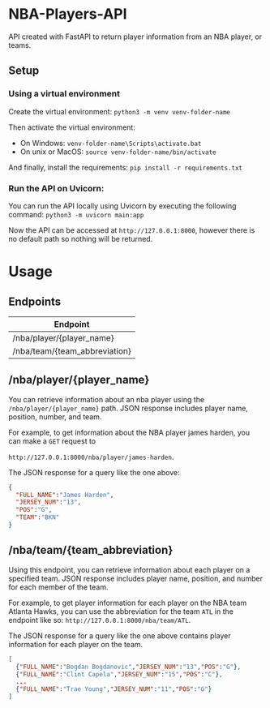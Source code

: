 # NBA-Players-API
API created with FastAPI to return player information from an NBA player, or teams.
## Setup
### Using a virtual environment
Create the virtual environment:
`python3 -m venv venv-folder-name`

Then activate the virtual environment:
- On Windows:
`venv-folder-name\Scripts\activate.bat`
- On unix or MacOS:
`source venv-folder-name/bin/activate`

And finally, install the requirements:
`pip install -r requirements.txt`

### Run the API on Uvicorn:
You can run the API locally using Uvicorn by executing the following command:
`python3 -m uvicorn main:app`

Now the API can be accessed at `http://127.0.0.1:8000`, however there is no default path so nothing will be returned.

# Usage
## Endpoints
| Endpoint |
|----------|
| /nba/player/{player_name} |
| /nba/team/{team_abbreviation} |
## /nba/player/{player_name}
You can retrieve information about an nba player using the `/nba/player/{player_name}` path. JSON response includes player name, position, number, and team.

For example, to get information about the NBA player james harden, you can make a `GET` request to 

`http://127.0.0.1:8000/nba/player/james-harden`.

The JSON response for a query like the one above:
```JSON
{
  "FULL_NAME":"James Harden",
  "JERSEY_NUM":"13",
  "POS":"G",
  "TEAM":"BKN"
}
```
## /nba/team/{team_abbreviation}
Using this endpoint, you can retrieve information about each player on a specified team. JSON response includes player name, position, and number for each member
of the team.

For example, to get player information for each player on the NBA team Atlanta Hawks, you can use the abbreviation for the team `ATL` in the endpoint like so:
`http://127.0.0.1:8000/nba/team/ATL`.

The JSON response for a query like the one above contains player information for each player on the team.
```JSON
[
  {"FULL_NAME":"Bogdan Bogdanovic","JERSEY_NUM":"13","POS":"G"},
  {"FULL_NAME":"Clint Capela","JERSEY_NUM":"15","POS":"C"},
  ...
  {"FULL_NAME":"Trae Young","JERSEY_NUM":"11","POS":"G"}
]
```
